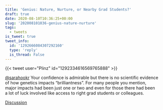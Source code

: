 ```yaml
---
title: 'Genius: Nature, Nurture, or Nearby Grad Students?'
draft: true
date: 2020-08-10T10:36:25+00:00
slug: '202008101036-genius-nature-nurture'
tags:
  - tweets
is_tweet: true
tweet_info:
  id: '1292666084307292160'
  type: 'reply'
  is_thread: False
---
```




{{< tweet user="Plinz" id="1292334616569765888" >}}

[@sarahookr](https://x.com/sarahookr) Your confidence is admirable but there is no scientific evidence of how genetics impacts “brilliantness”. For many people you mention, major impacts had been just one or two and even for those there had been a lot of luck involved like access to right grad students or colleagues.

[Discussion](https://x.com/sytelus/status/1292666084307292160)
